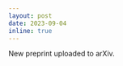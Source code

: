 ```yaml
---
layout: post
date: 2023-09-04
inline: true
---
```


New <a style="text-decoration:none" href="https://arxiv.org/abs/2309.01781" target="_blank">preprint</a> uploaded to arXiv.
